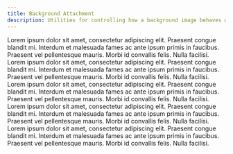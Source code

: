 ```yaml
---
title: Background Attachment
description: Utilities for controlling how a background image behaves when scrolling.
---
```

<div>
	<table-utility prefix="bg" property="background-attachment" class="mb-lg"></table-utility>
    <card-example>
		<div class="relative container h-full rounded-md bg-surface-1 p-24">
			<div class="absolute inset-0 bg-grid mix-blend-plus-lighter"></div>
			<div class="relative">
				<div class="text-white bg-fixed bg-cover bg-no-repeat border-b border-alpha-1 mb-24 p-24" style="background-image: url('https://source.unsplash.com/random/100')">Lorem ipsum dolor sit amet, consectetur adipiscing elit. Praesent congue blandit mi. Interdum et malesuada fames ac ante ipsum primis in faucibus. Praesent vel pellentesque mauris. Morbi id convallis felis. Nulla facilisi.</div>
				<div class="text-white bg-local bg-cover bg-no-repeat border-b border-alpha-1 mb-24 p-24 h-100 overflow-auto" style="background-image: url('https://source.unsplash.com/random/100')">Lorem ipsum dolor sit amet, consectetur adipiscing elit. Praesent congue blandit mi. Interdum et malesuada fames ac ante ipsum primis in faucibus. Praesent vel pellentesque mauris. Morbi id convallis felis. Nulla facilisi. Lorem ipsum dolor sit amet, consectetur adipiscing elit. Praesent congue blandit mi. Interdum et malesuada fames ac ante ipsum primis in faucibus. Praesent vel pellentesque mauris. Morbi id convallis felis. Nulla facilisi.</div>
				<div class="text-white bg-scroll bg-cover bg-no-repeat p-24 h-100 overflow-auto" style="background-image: url('https://source.unsplash.com/random/100')">Lorem ipsum dolor sit amet, consectetur adipiscing elit. Praesent congue blandit mi. Interdum et malesuada fames ac ante ipsum primis in faucibus. Praesent vel pellentesque mauris. Morbi id convallis felis. Nulla facilisi. Lorem ipsum dolor sit amet, consectetur adipiscing elit. Praesent congue blandit mi. Interdum et malesuada fames ac ante ipsum primis in faucibus. Praesent vel pellentesque mauris. Morbi id convallis felis. Nulla facilisi.</div>
			</div>
		</div>
	</card-example>
</div>